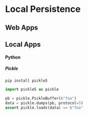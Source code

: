 
# Local Persistence


## Web Apps


## Local Apps


#### Python


##### Pickle

```bash
pip install pickle5
```


```python
import pickle5 as pickle

pb = pickle.PickleBuffer(b"foo")
data = pickle.dumps(pb, protocol=5)
assert pickle.loads(data) == b"foo"
```
